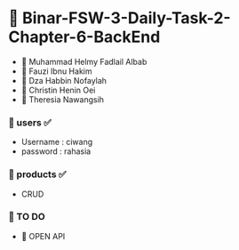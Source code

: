 # 📝 Binar-FSW-3-Daily-Task-2-Chapter-6-BackEnd

- 👦 Muhammad Helmy Fadlail Albab
- 👦 Fauzi Ibnu Hakim
- 👧 Dza Habbin Nofaylah
- 👧 Christin Henin Oei
- 👧 Theresia Nawangsih

### 📌 users ✅
* Username : ciwang
* password : rahasia

### 📌 products ✅
* CRUD

### 📝 TO DO
* 📌 OPEN API